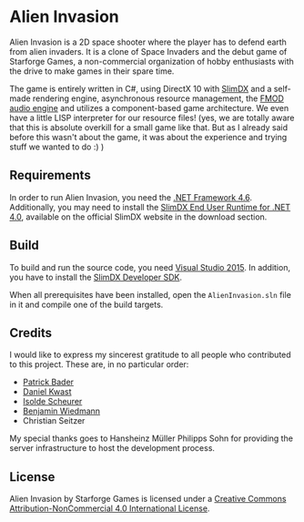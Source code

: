 # Alien Invasion

Alien Invasion is a 2D space shooter where the player has to defend earth from alien invaders. It is a clone of Space Invaders and the debut game of Starforge Games, a non-commercial organization of hobby enthusiasts with the drive to make games in their spare time. 

The game is entirely written in C#, using DirectX 10 with [SlimDX](http://slimdx.org/) and a self-made rendering engine, asynchronous resource management, the [FMOD audio engine](http://www.fmod.org/) and utilizes a component-based game architecture. We even have a little LISP interpreter for our resource files! (yes, we are totally aware that this is absolute overkill for a small game like that. But as I already said before this wasn't about the game, it was about the experience and trying stuff we wanted to do :) )

## Requirements
In order to run Alien Invasion, you need the [.NET Framework 4.6](http://www.microsoft.com/net). Additionally, you may need to install the [SlimDX End User Runtime for .NET 4.0](http://slimdx.org/download.php), available on the official SlimDX website in the download section.

## Build
To build and run the source code, you need [Visual Studio 2015](http://www.visualstudio.com/). In addition, you have to install the [SlimDX Developer SDK](https://slimdx.org/download.php). 

When all prerequisites have been installed, open the `AlienInvasion.sln` file in it and compile one of the build targets.

## Credits
I would like to express my sincerest gratitude to all people who contributed to this project. These are, in no particular order:

* [Patrick Bader](http://patrickbader.eu/)
* [Daniel Kwast](http://affectit.de/)
* [Isolde Scheurer](http://isolde.deviantart.com/)
* [Benjamin Wiedmann](http://wied.it/)
* Christian Seitzer

My special thanks goes to Hansheinz Müller Philipps Sohn for providing the server infrastructure to host the development process.

## License
Alien Invasion by Starforge Games is licensed under a [Creative Commons Attribution-NonCommercial 4.0 International License](http://creativecommons.org/licenses/by-nc/4.0/).

